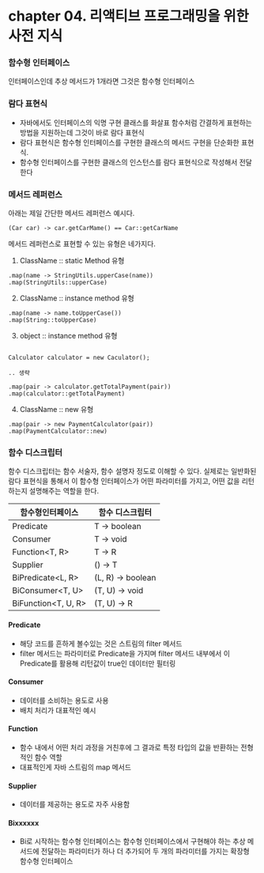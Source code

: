 
# chapter 04. 리액티브 프로그래밍을 위한 사전 지식

### 함수형 인터페이스

인터페이스인데 추상 메서드가 1개라면 그것은 함수형 인터페이스

### 람다 표현식

* 자바에서도 인터페이스의 익명 구현 클래스를 화살표 함수처럼 간결하게 표현하는 방법을 지원하는데 그것이 바로 람다 표현식
* 람다 표현식은 함수형 인터페이스를 구현한 클래스의 메서드 구현을 단순화한 표현식.
* 함수형 인터페이스를 구현한 클래스의 인스턴스를 람다 표현식으로 작성해서 전달한다

### 메서드 레퍼런스

아래는 제일 간단한 메서드 레퍼런스 예시다.

```
(Car car) -> car.getCarMame() == Car::getCarName 
```

메서드 레퍼런스로 표현할 수 있는 유형은 네가지다.

1. ClassName :: static Method 유형 

```
.map(name -> StringUtils.upperCase(name))
.map(StringUtils::upperCase)
```

2. ClassName :: instance method 유형

```
.map(name -> name.toUpperCase())
.map(String::toUpperCase)
```

3. object :: instance method 유형

```

Calculator calculator = new Caculator();

.. 생략

.map(pair -> calculator.getTotalPayment(pair))
.map(calculator::getTotalPayment)
```

4. ClassName :: new 유형

```
.map(pair -> new PaymentCalculator(pair))
.map(PaymentCalculator::new)
```

### 함수 디스크립터

함수 디스크립터는 함수 서술자, 함수 설명자 정도로 이해할 수 있다.
실제로는 일반화된 람다 표현식을 통해서 이 함수형 인터페이스가 어떤 파라미터를 가지고,
어떤 값을 리턴하는지 설명해주는 역할을 한다.

| 함수형인터페이스            | 함수 디스크립터          |
|---------------------|-------------------|
| Predicate<T>        | T -> boolean      |
| Consumer<T>         | T -> void         |
| Function<T, R>      | T -> R            |
| Supplier<T>         | () -> T           |
| BiPredicate<L, R>   | (L, R) -> boolean |
| BiConsumer<T, U>    | (T, U) -> void    |
| BiFunction<T, U, R> | (T, U) -> R       |

#### Predicate 

* 해당 코드를 흔하게 볼수있는 것은 스트림의 filter 메서드
* filter 메서드는 파라미터로 Predicate을 가지며 filter 메서드 내부에서 이 Predicate를 활용해 리턴값이 true인 데이터만 필터링

#### Consumer

* 데이터를 소비하는 용도로 사용
* 배치 처리가 대표적인 예시

#### Function

* 함수 내에서 어떤 처리 과정을 거친후에 그 결과로 특정 타입의 값을 반환하는 전형적인 함수 역할
* 대표적인게 자바 스트림의 map 메서드

#### Supplier

* 데이터를 제공하는 용도로 자주 사용함

#### Bixxxxxx

* Bi로 시작하는 함수형 인터페이스는 함수형 인터페이스에서 구현해야 하는 추상 메서드에 전달하는 파라미터가 하나 더 추가되어 두 개의 파라미터를 가지는 확장형 함수형 인터페이스
